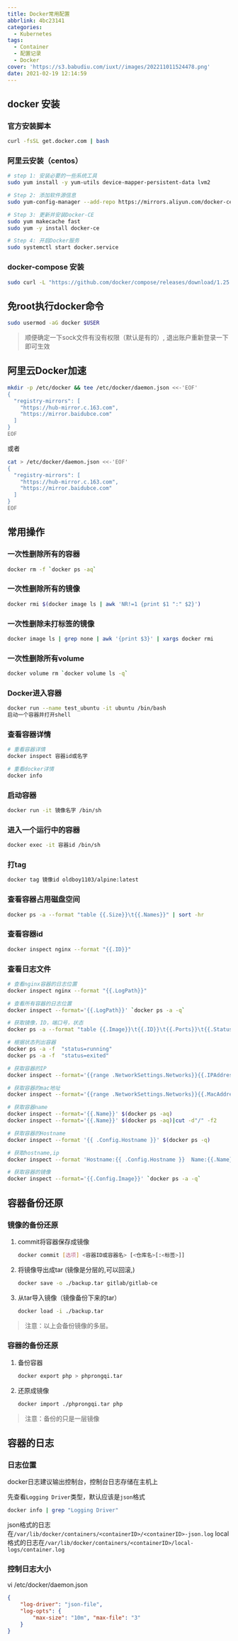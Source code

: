 ```yaml
---
title: Docker常用配置
abbrlink: 4bc23141
categories:
  - Kubernetes
tags:
  - Container
  - 配置记录
  - Docker
cover: 'https://s3.babudiu.com/iuxt//images/202211011524478.png'
date: 2021-02-19 12:14:59
---
```


## docker 安装

### 官方安装脚本

```bash
curl -fsSL get.docker.com | bash
```

### 阿里云安装（centos）

```bash
# step 1: 安装必要的一些系统工具
sudo yum install -y yum-utils device-mapper-persistent-data lvm2

# Step 2: 添加软件源信息
sudo yum-config-manager --add-repo https://mirrors.aliyun.com/docker-ce/linux/centos/docker-ce.repo

# Step 3: 更新并安装Docker-CE
sudo yum makecache fast
sudo yum -y install docker-ce

# Step 4: 开启Docker服务
sudo systemctl start docker.service

```

### docker-compose 安装

```bash
sudo curl -L "https://github.com/docker/compose/releases/download/1.25.4/docker-compose-$(uname -s)-$(uname -m)" -o /usr/bin/docker-compose && sudo chmod +x /usr/bin/docker-compose
```

## 免root执行docker命令

```bash
sudo usermod -aG docker $USER
```

> 顺便确定一下sock文件有没有权限（默认是有的）, 退出账户重新登录一下即可生效

## 阿里云Docker加速

```bash
mkdir -p /etc/docker && tee /etc/docker/daemon.json <<-'EOF'
{
  "registry-mirrors": [
    "https://hub-mirror.c.163.com",
    "https://mirror.baidubce.com"
  ]
}
EOF
```

或者

```bash
cat > /etc/docker/daemon.json <<-'EOF'
{
  "registry-mirrors": [
    "https://hub-mirror.c.163.com",
    "https://mirror.baidubce.com"
  ]
}
EOF
```

## 常用操作

### 一次性删除所有的容器

```bash
docker rm -f `docker ps -aq`
```

### 一次性删除所有的镜像

```bash
docker rmi $(docker image ls | awk 'NR!=1 {print $1 ":" $2}')
```

### 一次性删除未打标签的镜像

```bash
docker image ls | grep none | awk '{print $3}' | xargs docker rmi
```

### 一次性删除所有volume

```bash
docker volume rm `docker volume ls -q`
```

### Docker进入容器

```bash
docker run --name test_ubuntu -it ubuntu /bin/bash
启动一个容器并打开shell
```

### 查看容器详情

```bash
# 重看容器详情
docker inspect 容器id或名字

# 重看docker详情
docker info
```

### 启动容器

```bash
docker run -it 镜像名字 /bin/sh
```

### 进入一个运行中的容器

```bash
docker exec -it 容器id /bin/sh
```

### 打tag

```bash
docker tag 镜像id oldboy1103/alpine:latest
```

### 查看容器占用磁盘空间

```bash
docker ps -a --format "table {{.Size}}\t{{.Names}}" | sort -hr
```

### 查看容器id

```bash
docker inspect nginx --format "{{.ID}}"
```

### 查看日志文件

```bash
# 查看nginx容器的日志位置
docker inspect nginx --format "{{.LogPath}}"

# 查看所有容器的日志位置
docker inspect --format='{{.LogPath}}' `docker ps -a -q`
```


```bash
# 获取镜像，ID，端口号，状态
docker ps -a --format "table {{.Image}}\t{{.ID}}\t{{.Ports}}\t{{.Status}}" | sort -hr

# 根据状态列出容器
docker ps -a -f  "status=running"
docker ps -a -f  "status=exited"

# 获取容器的IP
docker inspect --format='{{range .NetworkSettings.Networks}}{{.IPAddress}}{{end}}' $(docker ps -q)

# 获取容器的mac地址
docker inspect --format='{{range .NetworkSettings.Networks}}{{.MacAddress}}{{end}}' $(docker ps -a -q)

# 获取容器name
docker inspect --format='{{.Name}}' $(docker ps -aq)
docker inspect --format='{{.Name}}' $(docker ps -aq)|cut -d"/" -f2

# 获取容器的Hostname
docker inspect --format '{{ .Config.Hostname }}' $(docker ps -q)

# 获取hostname,ip
docker inspect --format 'Hostname:{{ .Config.Hostname }}  Name:{{.Name}} IP:{{range .NetworkSettings.Networks}}{{.IPAddress}}{{end}}' $(docker ps -q)

# 获取容器的镜像
docker inspect --format='{{.Config.Image}}' `docker ps -a -q`
```
## 容器备份还原

### 镜像的备份还原

1. commit将容器保存成镜像

    ```bash
    docker commit [选项] <容器ID或容器名> [<仓库名>[:<标签>]]
    ```

2. 将镜像导出成tar (镜像是分层的,可以回滚,)

    ```bash
    docker save -o ./backup.tar gitlab/gitlab-ce
    ```

3. 从tar导入镜像（镜像备份下来的tar）

    ```bash
    docker load -i ./backup.tar
    ```

> 注意：以上会备份镜像的多层。

### 容器的备份还原

1. 备份容器

    ```bash
    docker export php > phprongqi.tar
    ```

2. 还原成镜像

    ```bash
    docker import ./phprongqi.tar php
    ```

> 注意：备份的只是一层镜像

## 容器的日志

### 日志位置

docker日志建议输出控制台，控制台日志存储在主机上

先查看`Logging Driver`类型，默认应该是`json`格式

```bash
docker info | grep "Logging Driver"
```

json格式的日志在`/var/lib/docker/containers/<containerID>/<containerID>-json.log`
local格式的日志在`/var/lib/docker/containers/<containerID>/local-logs/container.log`

### 控制日志大小

vi /etc/docker/daemon.json

```json
{ 
    "log-driver": "json-file",
    "log-opts": {
        "max-size": "10m", "max-file": "3"
    }
}
```

